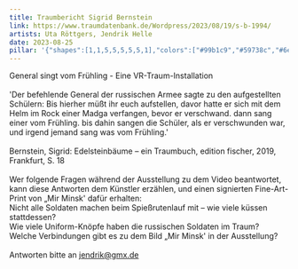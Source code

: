 ```yaml
---
title: Traumbericht Sigrid Bernstein
link: https://www.traumdatenbank.de/Wordpress/2023/08/19/s-b-1994/
artists: Uta Röttgers, Jendrik Helle
date: 2023-08-25
pillar: '{"shapes":[1,1,5,5,5,5,5,1],"colors":["#99b1c9","#59738c","#6e6757","#c0c0dc","#c0c0c0","#c2c0b3","#e6e6c0","#c0c0c0"]}'
---
```

General singt vom Frühling - Eine VR-Traum-Installation<br><br>'Der befehlende General der russischen Armee sagte zu den aufgestellten Schülern: Bis hierher müßt ihr euch aufstellen, davor hatte er sich mit dem Helm im Rock einer Madga verfangen, bevor er verschwand. dann sang einer vom Frühling. bis dahin sangen die Schüler, als er verschwunden war, und irgend jemand sang was vom Frühling.'<br><br>Bernstein, Sigrid: Edelsteinbäume – ein Traumbuch, edition fischer, 2019, Frankfurt, S. 18<br><br>Wer folgende Fragen während der Ausstellung zu dem Video beantwortet, kann diese Antworten dem Künstler erzählen, und einen signierten Fine-Art-Print von „Mir Minsk' dafür erhalten:<br>Nicht alle Soldaten machen beim Spießrutenlauf mit – wie viele küssen stattdessen?<br>Wie viele Uniform-Knöpfe haben die russischen Soldaten im Traum?<br>Welche Verbindungen gibt es zu dem Bild „Mir Minsk' in der Ausstellung?<br><br>Antworten bitte an jendrik@gmx.de
